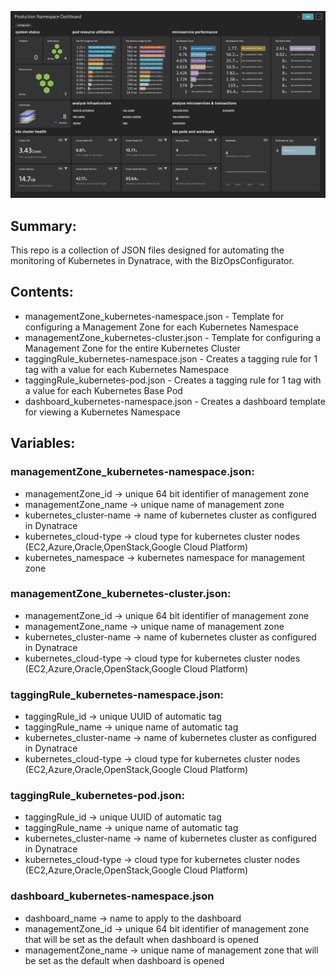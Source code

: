 ![Kubernetes Overview](dashboard-kubernetes-namespace.png)

## Summary:
This repo is a collection of JSON files designed for automating the monitoring of Kubernetes in Dynatrace, with the BizOpsConfigurator.

## Contents:
* managementZone_kubernetes-namespace.json - Template for configuring a Management Zone for each Kubernetes Namespace
* managementZone_kubernetes-cluster.json - Template for configuring a Management Zone for the entire Kubernetes Cluster
* taggingRule_kubernetes-namespace.json - Creates a tagging rule for 1 tag with a value for each Kubernetes Namespace
* taggingRule_kubernetes-pod.json - Creates a tagging rule for 1 tag with a value for each Kubernetes Base Pod
* dashboard_kubernetes-namespace.json - Creates a dashboard template for viewing a Kubernetes Namespace

## Variables:
### managementZone_kubernetes-namespace.json:
* managementZone_id -> unique 64 bit identifier of management zone
* managementZone_name -> unique name of management zone
* kubernetes_cluster-name -> name of kubernetes cluster as configured in Dynatrace
* kubernetes_cloud-type -> cloud type for kubernetes cluster nodes (EC2,Azure,Oracle,OpenStack,Google Cloud Platform)
* kubernetes_namespace -> kubernetes namespace for management zone

### managementZone_kubernetes-cluster.json:
* managementZone_id -> unique 64 bit identifier of management zone
* managementZone_name -> unique name of management zone
* kubernetes_cluster-name -> name of kubernetes cluster as configured in Dynatrace
* kubernetes_cloud-type -> cloud type for kubernetes cluster nodes (EC2,Azure,Oracle,OpenStack,Google Cloud Platform)

### taggingRule_kubernetes-namespace.json:
* taggingRule_id -> unique UUID of automatic tag
* taggingRule_name -> unique name of automatic tag
* kubernetes_cluster-name -> name of kubernetes cluster as configured in Dynatrace
* kubernetes_cloud-type -> cloud type for kubernetes cluster nodes (EC2,Azure,Oracle,OpenStack,Google Cloud Platform)

### taggingRule_kubernetes-pod.json:
* taggingRule_id -> unique UUID of automatic tag
* taggingRule_name -> unique name of automatic tag
* kubernetes_cluster-name -> name of kubernetes cluster as configured in Dynatrace
* kubernetes_cloud-type -> cloud type for kubernetes cluster nodes (EC2,Azure,Oracle,OpenStack,Google Cloud Platform)

### dashboard_kubernetes-namespace.json
* dashboard_name -> name to apply to the dashboard
* managementZone_id -> unique 64 bit identifier of management zone that will be set as the default when dashboard is opened
* managementZone_name -> unique name of management zone that will be set as the default when dashboard is opened
